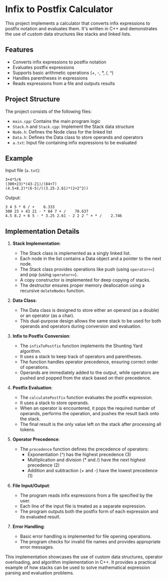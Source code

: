 # Infix to Postfix Calculator

This project implements a calculator that converts infix expressions to postfix notation and evaluates them. It's written in C++ and demonstrates the use of custom data structures like stacks and linked lists.

## Features

- Converts infix expressions to postfix notation
- Evaluates postfix expressions
- Supports basic arithmetic operations (+, -, *, /, ^)
- Handles parentheses in expressions
- Reads expressions from a file and outputs results

## Project Structure

The project consists of the following files:

- `main.cpp`: Contains the main program logic
- `Stack.h` and `Stack.cpp`: Implement the Stack data structure
- `Node.h`: Defines the Node class for the linked list
- `Data.h`: Defines the Data class to store operands and operators
- `a.txt`: Input file containing infix expressions to be evaluated

## Example

Input file (`a.txt`):
```
3+4*5/6
(300+23)*(43-21)/(84+7)
(4.5+8.2)*(6-5)/((3.25-2.61)*(2+2^2))
```

Output:
```
3 4 5 * 6 / +    6.333
300 23 + 43 21 - * 84 7 + /    70.637
4.5 8.2 + 6 5 - * 3.25 2.61 - 2 2 2 ^ + * /    2.746
```

## Implementation Details

1. **Stack Implementation**: 
   - The Stack class is implemented as a singly linked list.
   - Each node in the list contains a Data object and a pointer to the next node.
   - The Stack class provides operations like push (using `operator<<`) and pop (using `operator>>`).
   - A copy constructor is implemented for deep copying of stacks.
   - The destructor ensures proper memory deallocation using a recursive `deleteNodes` function.

2. **Data Class**:
   - The Data class is designed to store either an operand (as a double) or an operator (as a char).
   - This dual-purpose design allows the same stack to be used for both operands and operators during conversion and evaluation.

3. **Infix to Postfix Conversion**:
   - The `infixToPostfix` function implements the Shunting Yard algorithm.
   - It uses a stack to keep track of operators and parentheses.
   - The function handles operator precedence, ensuring correct order of operations.
   - Operands are immediately added to the output, while operators are pushed and popped from the stack based on their precedence.

4. **Postfix Evaluation**:
   - The `calculatePostfix` function evaluates the postfix expression.
   - It uses a stack to store operands.
   - When an operator is encountered, it pops the required number of operands, performs the operation, and pushes the result back onto the stack.
   - The final result is the only value left on the stack after processing all tokens.

5. **Operator Precedence**:
   - The `precedence` function defines the precedence of operators:
     - Exponentiation (^) has the highest precedence (3)
     - Multiplication and division (* and /) have the next highest precedence (2)
     - Addition and subtraction (+ and -) have the lowest precedence (1)

6. **File Input/Output**:
   - The program reads infix expressions from a file specified by the user.
   - Each line of the input file is treated as a separate expression.
   - The program outputs both the postfix form of each expression and its evaluated result.

7. **Error Handling**:
   - Basic error handling is implemented for file opening operations.
   - The program checks for invalid file names and provides appropriate error messages.

This implementation showcases the use of custom data structures, operator overloading, and algorithm implementation in C++. It provides a practical example of how stacks can be used to solve mathematical expression parsing and evaluation problems.
